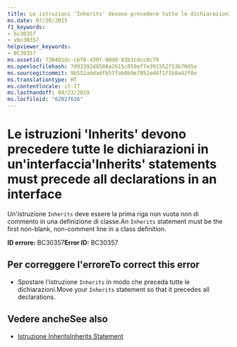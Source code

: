 ```yaml
---
title: Le istruzioni 'Inherits' devono precedere tutte le dichiarazioni in un'interfaccia
ms.date: 07/20/2015
f1_keywords:
- bc30357
- vbc30357
helpviewer_keywords:
- BC30357
ms.assetid: 730481dc-cbf8-430f-80d0-03b1cdcc0c79
ms.openlocfilehash: 7d93392d8586a2615c859af7e391552f53b70d5e
ms.sourcegitcommit: 9b552addadfb57fab0b9e7852ed4f1f1b8a42f8e
ms.translationtype: HT
ms.contentlocale: it-IT
ms.lasthandoff: 04/23/2019
ms.locfileid: "62027636"
---
```

# <a name="inherits-statements-must-precede-all-declarations-in-an-interface"></a><span data-ttu-id="bf0e4-102">Le istruzioni 'Inherits' devono precedere tutte le dichiarazioni in un'interfaccia</span><span class="sxs-lookup"><span data-stu-id="bf0e4-102">'Inherits' statements must precede all declarations in an interface</span></span>
<span data-ttu-id="bf0e4-103">Un'istruzione `Inherits` deve essere la prima riga non vuota non di commento in una definizione di classe.</span><span class="sxs-lookup"><span data-stu-id="bf0e4-103">An `Inherits` statement must be the first non-blank, non-comment line in a class definition.</span></span>  
  
 <span data-ttu-id="bf0e4-104">**ID errore:** BC30357</span><span class="sxs-lookup"><span data-stu-id="bf0e4-104">**Error ID:** BC30357</span></span>  
  
## <a name="to-correct-this-error"></a><span data-ttu-id="bf0e4-105">Per correggere l'errore</span><span class="sxs-lookup"><span data-stu-id="bf0e4-105">To correct this error</span></span>  
  
- <span data-ttu-id="bf0e4-106">Spostare l'istruzione `Inherits` in modo che preceda tutte le dichiarazioni.</span><span class="sxs-lookup"><span data-stu-id="bf0e4-106">Move your `Inherits` statement so that it precedes all declarations.</span></span>  
  
## <a name="see-also"></a><span data-ttu-id="bf0e4-107">Vedere anche</span><span class="sxs-lookup"><span data-stu-id="bf0e4-107">See also</span></span>

- [<span data-ttu-id="bf0e4-108">Istruzione Inherits</span><span class="sxs-lookup"><span data-stu-id="bf0e4-108">Inherits Statement</span></span>](../../visual-basic/language-reference/statements/inherits-statement.md)
